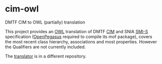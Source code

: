 cim-owl
=======

DMTF CIM to OWL (partially) translation

This project provides an [OWL](http://www.w3.org/TR/owl2-overview/) translation of DMTF [CIM](http://www.dmtf.org/standards/cim) and SNIA [SMI-S](http://www.snia.org/forums/smi) specification ([OpenPegasus](https://collaboration.opengroup.org/pegasus/) required to compile its mof package), covers the most recent class hierarchy, associations and most properties. However the Qualifiers are not currently included.

The [translator](https://github.com/ShiZhan/cim-owl-translator) is in a different repository.

